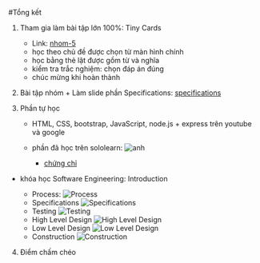 #Tổng kết


1. Tham gia làm bài tập lớn 100%: Tiny Cards 

	- Link: [nhom-5](http://https://github.com/truonganhhoang/INT2208-4-2018/tree/master/nhom-5 "nhom-5") 
	- học theo chủ đề được chọn từ màn hình chính
	- học bằng thẻ lật được gồm từ và nghĩa
	- kiểm tra trắc nghiệm: chọn đáp án đúng
	- chúc mừng khi hoàn thành

2. Bài tập nhóm + Làm slide phần Specifications: 
	[specifications](http://https://github.com/truonganhhoang/SoftEng/tree/master/specifications)

3. Phần tự học

	- HTML, CSS, bootstrap, JavaScript, node.js + express trên youtube và google

	- phần đã học trên sololearn: ![anh](https://github.com/trinhtl/INT2208-4-2018/blob/master/TongLyTrinh/solo.JPG)
		+ [chứng chỉ](https://www.sololearn.com/Certificate/1014-1741911/pdf/)

- khóa học Software Engineering: Introduction

	+ Process:
		![Process](https://github.com/trinhtl/INT2208-4-2018/blob/master/TongLyTrinh/Quiz_Process.jpg)
	+ Specifications
		![Specifications](https://github.com/trinhtl/INT2208-4-2018/blob/master/TongLyTrinh/Quiz_Specifications.jpg)
	+ Testing
		![Testing](https://github.com/trinhtl/INT2208-4-2018/blob/master/TongLyTrinh/Quiz_Testing.jpg)
	+ High Level Design
		![High Level Design](https://github.com/trinhtl/INT2208-4-2018/blob/master/TongLyTrinh/Quiz_High_Level_Design.jpg)
	+ Low Level Design
		![Low Level Design](https://github.com/trinhtl/INT2208-4-2018/blob/master/TongLyTrinh/Quiz_Low_Level_Design.jpg)
	+ Construction
		![Construction](https://github.com/trinhtl/INT2208-4-2018/blob/master/TongLyTrinh/Quiz_Construction.jpg)
4. Điểm chấm chéo